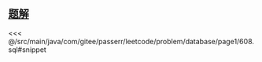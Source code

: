 <!-- @include: @/src/main/java/com/gitee/passerr/leetcode/problem/database/page1/608.md -->
## [题解](https://github.com/PasseRR/JavaLeetCode/blob/master/src/main/java/com/gitee/passerr/leetcode/problem/database/page1/608.sql)
<<< @/src/main/java/com/gitee/passerr/leetcode/problem/database/page1/608.sql#snippet
